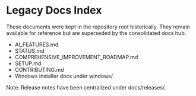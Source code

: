 # Legacy Docs Index

These documents were kept in the repository root historically. They remain available for reference but are superseded by the consolidated docs hub.

- AI_FEATURES.md
- STATUS.md
- COMPREHENSIVE_IMPROVEMENT_ROADMAP.md
- SETUP.md
- CONTRIBUTING.md
- Windows installer docs under windows/

Note: Release notes have been centralized under docs/releases/.
